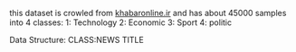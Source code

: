 this dataset is crowled from <a href='khabaronline.ir'>khabaronline.ir</a>
and has about 45000 samples
into 4 classes:
1: Technology
2: Economic
3: Sport
4: politic

Data Structure:
CLASS:NEWS TITLE
